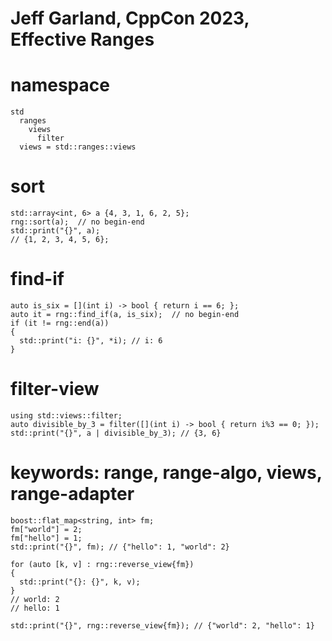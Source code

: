 # Jeff Garland, CppCon 2023, Effective Ranges

# namespace
```
std
  ranges
    views
      filter
  views = std::ranges::views
```

# sort
```
std::array<int, 6> a {4, 3, 1, 6, 2, 5};
rng::sort(a);  // no begin-end
std::print("{}", a);
// {1, 2, 3, 4, 5, 6};
```

# find-if
```
auto is_six = [](int i) -> bool { return i == 6; };
auto it = rng::find_if(a, is_six);  // no begin-end
if (it != rng::end(a))
{
  std::print("i: {}", *i); // i: 6
}
```

# filter-view
```
using std::views::filter;
auto divisible_by_3 = filter([](int i) -> bool { return i%3 == 0; });
std::print("{}", a | divisible_by_3); // {3, 6}
```

# keywords: range, range-algo, views, range-adapter
```
boost::flat_map<string, int> fm;
fm["world"] = 2;
fm["hello"] = 1;
std::print("{}", fm); // {"hello": 1, "world": 2}

for (auto [k, v] : rng::reverse_view{fm})
{
  std::print("{}: {}", k, v);
}
// world: 2
// hello: 1

std::print("{}", rng::reverse_view{fm}); // {"world": 2, "hello": 1}
```
